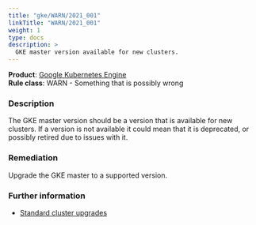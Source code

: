 ```yaml
---
title: "gke/WARN/2021_001"
linkTitle: "WARN/2021_001"
weight: 1
type: docs
description: >
  GKE master version available for new clusters.
---
```


**Product**: [Google Kubernetes Engine](https://cloud.google.com/kubernetes-engine)\
**Rule class**: WARN - Something that is possibly wrong

### Description

The GKE master version should be a version that is available for new clusters.
If a version is not available it could mean that it is deprecated, or possibly
retired due to issues with it.

### Remediation

Upgrade the GKE master to a supported version.

### Further information

- [Standard cluster
  upgrades](https://cloud.google.com/kubernetes-engine/docs/concepts/cluster-upgrades)

